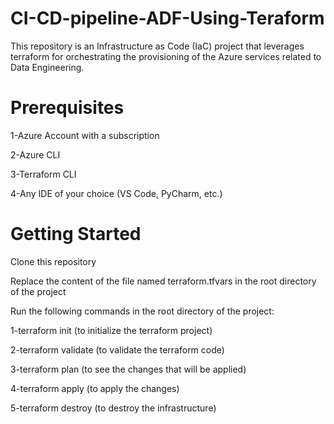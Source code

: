 # CI-CD-pipeline-ADF-Using-Teraform
This repository is an Infrastructure as Code (IaC) project that leverages terraform for orchestrating the provisioning of the Azure services related to Data Engineering.
# Prerequisites
1-Azure Account with a subscription

2-Azure CLI

3-Terraform CLI

4-Any IDE of your choice (VS Code, PyCharm, etc.)

# Getting Started
Clone this repository

Replace the content of the file named terraform.tfvars in the root directory of the project

Run the following commands in the root directory of the project:

1-terraform init (to initialize the terraform project)

2-terraform validate (to validate the terraform code)

3-terraform plan (to see the changes that will be applied)

4-terraform apply (to apply the changes)

5-terraform destroy (to destroy the infrastructure)
